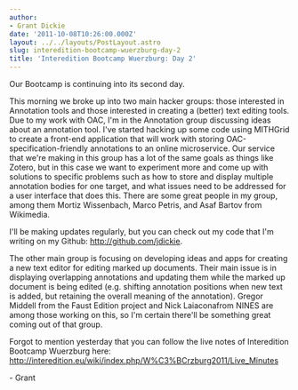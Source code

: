 ```yaml
---
author:
- Grant Dickie
date: '2011-10-08T10:26:00.000Z'
layout: ../../layouts/PostLayout.astro
slug: interedition-bootcamp-wuerzburg-day-2
title: 'Interedition Bootcamp Wuerzburg: Day 2'
---
```


Our Bootcamp is continuing into its second day.

This morning we broke up into two main hacker groups: those interested in Annotation tools and those interested in creating a (better) text editing tools. Due to my work with OAC, I'm in the Annotation group discussing ideas about an annotation tool. I've started hacking up some code using MITHGrid to create a front-end application that will work with storing OAC-specification-friendly annotations to an online microservice. Our service that we're making in this group has a lot of the same goals as things like Zotero, but in this case we want to experiment more and come up with solutions to specific problems such as how to store and display multiple annotation bodies for one target, and what issues need to be addressed for a user interface that does this. There are some great people in my group, among them Mortiz Wissenbach, Marco Petris, and Asaf Bartov from Wikimedia.

I'll be making updates regularly, but you can check out my code that I'm writing on my Github: <http://github.com/jdickie>.

The other main group is focusing on developing ideas and apps for creating a new text editor for editing marked up documents. Their main issue is in displaying overlapping annotations and updating them while the marked up document is being edited (e.g. shifting annotation positions when new text is added, but retaining the overall meaning of the annotation). Gregor Middell from the Faust Edition project and Nick Laiaconafrom NINES are among those working on this, so I'm certain there'll be something great coming out of that group.

Forgot to mention yesterday that you can follow the live notes of Interedition Bootcamp Wuerzburg here: <http://interedition.eu/wiki/index.php/W%C3%BCrzburg2011/Live_Minutes>

\- Grant